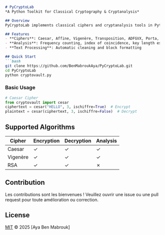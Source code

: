 
```markdown
# PyCryptoLab  
*A Python Toolkit for Classical Cryptography & Cryptanalysis*  

## Overview  
PyCryptoLab implements classical ciphers and cryptanalysis tools in Python. It supports encryption/decryption, frequency analysis, and key detection for educational and research purposes.

## Features  
- **Ciphers**: Caesar, Affine, Vigenère, Transposition, ADFGVX, Porta, RSA  
- **Analysis**: Frequency counting, index of coincidence, key length estimation  
- **Text Processing**: Automatic cleaning and block formatting  

## Quick Start  
```bash
git clone https://github.com/BenMabroukAya/PyCryptoLab.git
cd PyCryptoLab
python cryptovault.py
```

### Basic Usage  
```python
# Caesar Cipher
from cryptovault import cesar
ciphertext = cesar("HELLO", 3, ischiffre=True)  # Encrypt
plaintext = cesar(ciphertext, 3, ischiffre=False)  # Decrypt
```

## Supported Algorithms  
| Cipher         | Encryption | Decryption | Analysis |  
|----------------|------------|------------|----------|  
| Caesar         | ✓          | ✓          | ✓        |  
| Vigenère       | ✓          | ✓          | ✓        |  
| RSA            | ✓          | ✓          | ✗        |  


## Contribution

Les contributions sont les bienvenues ! Veuillez ouvrir une issue ou une pull request pour toute amélioration ou correction.

## License
[MIT](LICENSE) © 2025 [Aya Ben Mabrouk]

